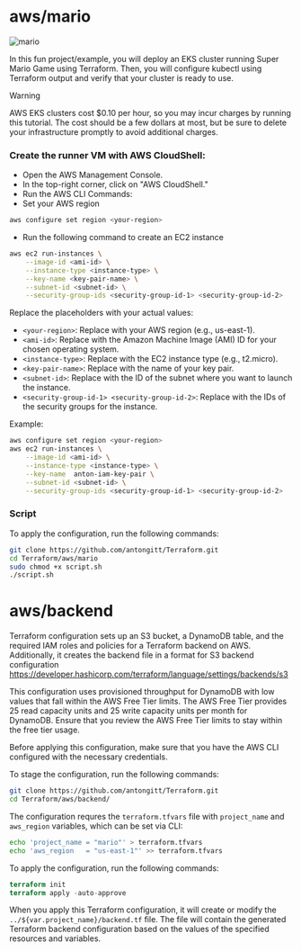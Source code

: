 # aws/mario
![mario](https://github.com/antongitt/Terraform/assets/91033128/d59dcc9c-1f2d-45fe-9d18-574e5818cd23)

In this fun project/example, you will deploy an EKS cluster running Super Mario Game using Terraform. Then, you will configure kubectl using Terraform output and verify that your cluster is ready to use.
> [!WARNING]
>AWS EKS clusters cost $0.10 per hour, so you may incur charges by running this tutorial. The cost should be a few dollars at most, but be sure to delete your infrastructure promptly to avoid additional charges.

### Create the runner VM with AWS CloudShell:
- Open the AWS Management Console.
- In the top-right corner, click on "AWS CloudShell."
- Run the AWS CLI Commands:
- Set your AWS region
```bash
aws configure set region <your-region>
```
- Run the following command to create an EC2 instance
```bash
aws ec2 run-instances \
    --image-id <ami-id> \
    --instance-type <instance-type> \
    --key-name <key-pair-name> \
    --subnet-id <subnet-id> \
    --security-group-ids <security-group-id-1> <security-group-id-2>
```

Replace the placeholders with your actual values:

- ```<your-region>```: Replace with your AWS region (e.g., us-east-1).
- ```<ami-id>```: Replace with the Amazon Machine Image (AMI) ID for your chosen operating system.
- ```<instance-type>```: Replace with the EC2 instance type (e.g., t2.micro).
- ```<key-pair-name>```: Replace with the name of your key pair.
- ```<subnet-id>```: Replace with the ID of the subnet where you want to launch the instance.
- ```<security-group-id-1> <security-group-id-2>```: Replace with the IDs of the security groups for the instance.

Example:
```bash
aws configure set region <your-region>
aws ec2 run-instances \
    --image-id <ami-id> \
    --instance-type <instance-type> \
    --key-name  anton-iam-key-pair \
    --subnet-id <subnet-id> \
    --security-group-ids <security-group-id-1> <security-group-id-2>
```

### Script
To apply the configuration, run the following commands:
```bash
git clone https://github.com/antongitt/Terraform.git
cd Terraform/aws/mario
sudo chmod +x script.sh
./script.sh
```

# aws/backend
Terraform configuration sets up an S3 bucket, a DynamoDB table, and the required IAM roles and policies for a Terraform backend on AWS. Additionally, it creates the backend file in a format for S3 backend configuration https://developer.hashicorp.com/terraform/language/settings/backends/s3

This configuration uses provisioned throughput for DynamoDB with low values that fall within the AWS Free Tier limits. The AWS Free Tier provides 25 read capacity units and 25 write capacity units per month for DynamoDB. Ensure that you review the AWS Free Tier limits to stay within the free tier usage.

Before applying this configuration, make sure that you have the AWS CLI configured with the necessary credentials.

To stage the configuration, run the following commands:
```bash
git clone https://github.com/antongitt/Terraform.git
cd Terraform/aws/backend/
```

The configuration requres the ```terraform.tfvars``` file with ```project_name``` and ```aws_region``` variables, which can be set via CLI:
```bash
echo 'project_name = "mario"' > terraform.tfvars
echo 'aws_region   = "us-east-1"' >> terraform.tfvars
```

To apply the configuration, run the following commands:
```terraform
terraform init
terraform apply -auto-approve
```
When you apply this Terraform configuration, it will create or modify the ```../${var.project_name}/backend.tf``` file. The file will contain the generated Terraform backend configuration based on the values of the specified resources and variables.
